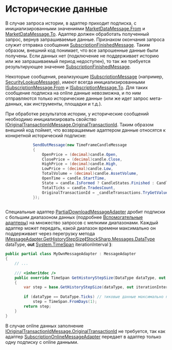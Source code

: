 # Исторические данные

В случае запроса истории, в адаптер приходит подписка, с инициализированными значениями [MarketDataMessage.From](xref:StockSharp.Messages.MarketDataMessage.From) и [MarketDataMessage.To](xref:StockSharp.Messages.MarketDataMessage.To). Адаптер должен обработать полученный запрос, вернув запрашиваемые данные. Признаком окончания запроса служит отправка сообщения [SubscriptionFinishedMessage](xref:StockSharp.Messages.SubscriptionFinishedMessage). Таким образом, внешний код понимает, что все запрошенные данные были получены. Если данных нет (подключение не поддерживает историю или же запрашиваемый период недоступен), то так же требуется результирующее значение [SubscriptionFinishedMessage](xref:StockSharp.Messages.SubscriptionFinishedMessage). 

Некоторые сообщения, реализующие [ISubscriptionMessage](xref:StockSharp.Messages.ISubscriptionMessage) (например, [SecurityLookupMessage](xref:StockSharp.Messages.SecurityLookupMessage)), имеют всегда инициализированными [ISubscriptionMessage.From](xref:StockSharp.Messages.ISubscriptionMessage.From) и [ISubscriptionMessage.To](xref:StockSharp.Messages.ISubscriptionMessage.To). Для таких сообщение подписка на online данные невозможна, и по ним отправляются только исторические данные (или же идет запрос мета\-данных, как инструменты, площадки и т.д.). 

При обработке результатов истории, у исторические сообщений необходимо инициализировать свойство [IOriginalTransactionIdMessage.OriginalTransactionId](xref:StockSharp.Messages.IOriginalTransactionIdMessage.OriginalTransactionId). Таким образом внешний код поймет, что возвращаемые адаптером данные относятся к конкретной исторический подписке:

```cs
      		SendOutMessage(new TimeFrameCandleMessage
			{
				OpenPrice = (decimal)candle.Open,
				ClosePrice = (decimal)candle.Close,
				HighPrice = (decimal)candle.High,
				LowPrice = (decimal)candle.Low,
				TotalVolume = (decimal)candle.AssetVolume,
				OpenTime = candle.StartTime,
				State = candle.IsFormed ? CandleStates.Finished : CandleStates.Active,
				TotalTicks = candle.TradesCount,
				OriginalTransactionId = _candleTransactions.TryGetValue(Tuple.Create(secId, tf)), // <- заполняем идентификато подписки, по которому внешний код определит, какой инструмент и тайм-фрейм был в подписке
			});
      
```

Специальные адаптер [PartialDownloadMessageAdapter](xref:StockSharp.Algo.PartialDownloadMessageAdapter) дробит подписки с большим диапазоном данных (подробнее [Вспомогательные адаптеры](adapters_chain.md)) на множество запросов с мелкими диапазонами. Каждый адаптер может передать, какой диапазон времени максимально он поддерживает через перегрузку метода [IMessageAdapter.GetHistoryStepSize](xref:StockSharp.Messages.IMessageAdapter.GetHistoryStepSize(StockSharp.Messages.DataType,System.TimeSpan@))**(**[StockSharp.Messages.DataType](xref:StockSharp.Messages.DataType) dataType, **out** [System.TimeSpan](xref:System.TimeSpan) iterationInterval **)**:

```cs
public partial class MyOwnMessageAdapter : MessageAdapter
{
	// ...
	
	/// <inheritdoc />
	public override TimeSpan GetHistoryStepSize(DataType dataType, out TimeSpan iterationInterval)
	{
		var step = base.GetHistoryStepSize(dataType, out iterationInterval);
			
		if (dataType == DataType.Ticks) // тиковые данные максимально поддерживает диапазон в один день
			step = TimeSpan.FromDays(1);
		return step;
	}
}
```

В случае online данных заполнение [IOriginalTransactionIdMessage.OriginalTransactionId](xref:StockSharp.Messages.IOriginalTransactionIdMessage.OriginalTransactionId) не требуется, так как адаптер [SubscriptionOnlineMessageAdapter](xref:StockSharp.Algo.SubscriptionOnlineMessageAdapter) передает в адаптер только одну подписку с online данными.
